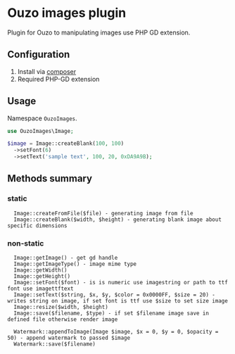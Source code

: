Ouzo images plugin
=======================

Plugin for Ouzo to manipulating images use PHP GD extension.

Configuration
-------------

1. Install via [composer](http://getcomposer.org/)
2. Required PHP-GD extension

Usage
-----

Namespace `OuzoImages`.

```php
use OuzoImages\Image;

$image = Image::createBlank(100, 100)
  ->setFont(6)
  ->setText('sample text', 100, 20, 0xDA9A9B);
```

Methods summary
--------------

### static
```
  Image::createFromFile($file) - generating image from file
  Image::createBlank($width, $height) - generating blank image about specific dimensions
```

### non-static
```
  Image::getImage() - get gd handle
  Image::getImageType() - image mime type
  Image::getWidth()
  Image::getHeight()
  Image::setFont($font) - is is numeric use imagestring or path to ttf font use imagettftext
  Image::setText($string, $x, $y, $color = 0x0000FF, $size = 20) - writes string on image, if set font is ttf use $size to set size image
  Image::resize($width, $height)
  Image::save($filename, $type) - if set $filename image save in defined file otherwise render image
  
  Watermark::appendToImage(Image $image, $x = 0, $y = 0, $opacity = 50) - append watermark to passed $image
  Watermark::save($filename)
```
